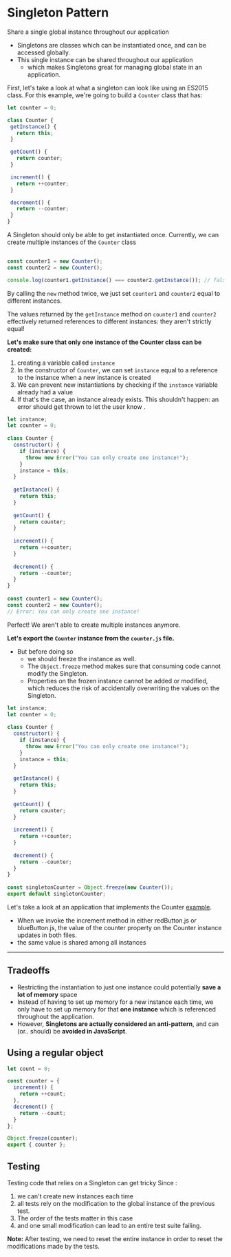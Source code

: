 # Singleton Pattern
Share a single global instance throughout our application
- Singletons are classes which can be instantiated once, and can be accessed globally.
- This single instance can be shared throughout our application
  - which makes Singletons great for managing global state in an application.

First, let's take a look at what a singleton can look like using an ES2015 class. For this example, we're going to build a `Counter` class that has:
 ```javascript
 let counter = 0;
 
class Counter {
  getInstance() {
    return this;
  }
 
  getCount() {
    return counter;
  }
 
  increment() {
    return ++counter;
  }
 
  decrement() {
    return --counter;
  }
}
 ```
 A Singleton should only be able to get instantiated once. Currently, we can create multiple instances of the `Counter` class

 ```javascript
  
const counter1 = new Counter();
const counter2 = new Counter();
 
console.log(counter1.getInstance() === counter2.getInstance()); // false
 ```
 By calling the `new` method twice, we just set `counter1` and `counter2` equal to different instances.
 
  The values returned by the `getInstance` method on `counter1` and `counter2` effectively returned references to different instances: they aren't strictly equal!

**Let's make sure that only one instance of the Counter class can be created:**
1. creating a variable called `instance`
2. In the constructor of `Counter`, we can set `instance` equal to a reference to the instance when a new instance is created
3. We can prevent new instantiations by checking if the `instance` variable already had a value
4. If that's the case, an instance already exists. This shouldn't happen: an error should get thrown to let the user know .
```javascript
let instance;
let counter = 0;
 
class Counter {
  constructor() {
    if (instance) {
      throw new Error("You can only create one instance!");
    }
    instance = this;
  }
 
  getInstance() {
    return this;
  }
 
  getCount() {
    return counter;
  }
 
  increment() {
    return ++counter;
  }
 
  decrement() {
    return --counter;
  }
}
 
const counter1 = new Counter();
const counter2 = new Counter();
// Error: You can only create one instance!
```
Perfect! We aren't able to create multiple instances anymore.

**Let's export the `Counter` instance from the `counter.js` file.**
-  But before doing so
   -   we should freeze the instance as well.
   -  The `Object.freeze` method makes sure that consuming code cannot modify the Singleton.
   -   Properties on the frozen instance cannot be added or modified, which reduces the risk of accidentally overwriting the values on the Singleton.

```javascript
let instance;
let counter = 0;
 
class Counter {
  constructor() {
    if (instance) {
      throw new Error("You can only create one instance!");
    }
    instance = this;
  }
 
  getInstance() {
    return this;
  }
 
  getCount() {
    return counter;
  }
 
  increment() {
    return ++counter;
  }
 
  decrement() {
    return --counter;
  }
}
 
const singletonCounter = Object.freeze(new Counter());
export default singletonCounter;
```

Let's take a look at an application that implements the Counter [example](https://codesandbox.io/embed/lucid-morning-64mr1).

- When we invoke the increment method in either redButton.js or blueButton.js, the value of the counter property on the Counter instance updates in both files.
- the same value is shared among all instances 

---
## Tradeoffs
- Restricting the instantiation to just one instance could potentially **save a lot of memory** space
- Instead of having to set up memory for a new instance each time, we only have to set up memory for that **one instance** which is referenced throughout the application.
-  However, **Singletons are actually considered an anti-pattern**, and can (or.. should) be **avoided in JavaScript**.

## Using a regular object

```javascript
let count = 0;

const counter = {
  increment() {
    return ++count;
  },
  decrement() {
    return --count;
  }
};

Object.freeze(counter);
export { counter };

```

## Testing
Testing code that relies on a Singleton can get tricky Since :
 1. we can't create new instances each time
 2.  all tests rely on the modification to the global instance of the previous test.
 3.  The order of the tests matter in this case
 4.  and one small modification can lead to an entire test suite failing.

**Note:**  After testing, we need to reset the entire instance in order to reset the modifications made by the tests.
